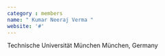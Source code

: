```yaml
---
category : members
name: " Kumar Neeraj Verma " 
website: '#'
---
```

Technische Universität München
München, Germany

